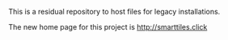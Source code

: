 This is a residual repository to host files for legacy installations.

The new home page for this project is http://smarttiles.click
